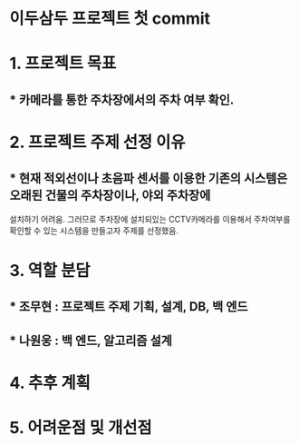 # 이두삼두 프로젝트 첫 commit

# 1. 프로젝트 목표

  ## * 카메라를 통한 주차장에서의 주차 여부 확인.

# 2. 프로젝트 주제 선정 이유

  ## * 현재 적외선이나 초음파 센서를 이용한 기존의 시스템은 오래된 건물의 주차장이나, 야외 주차장에
  설치하기 어려움. 그러므로 주차장에 설치되있는 CCTV카메라를 이용해서 주차여부를 확인할 수 있는 시스템을 만들고자 주제를 선정했음.

# 3. 역할 분담
  ## * 조무현 : 프로젝트 주제 기획, 설계, DB, 백 엔드
  ## * 나원웅 : 백 엔드, 알고리즘 설계

# 4. 추후 계획
# 5. 어려운점 및 개선점
